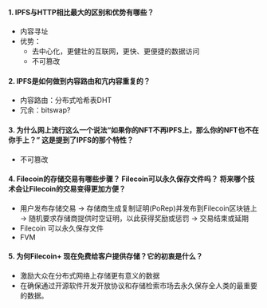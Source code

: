 #### 1. IPFS与HTTP相比最大的区别和优势有哪些？

   * 内容寻址
   * 优势：
      * 去中心化，更健壮的互联网，更快、更便捷的数据访问
      * 不可篡改

#### 2. IPFS是如何做到内容路由和亢内容重复的？

   * 内容路由：分布式哈希表DHT
   * 冗余：bitswap?

#### 3. 为什么网上流行这么一个说法“如果你的NFT不再IPFS上，那么你的NFT也不在你手上？” 这是提到了IPFS的那个特性？

   * 不可篡改

#### 4. Filecoin的存储交易有哪些步骤？ Filecoin可以永久保存文件吗？ 将来哪个技术会让Filecoin的交易变得更加方便？
   
   * 用户发布存储交易 -> 存储商生成复制证明(PoRep)并发布到Filecoin区块链上 -> 随机要求存储商提供时空证明，以此获得奖励或惩罚 -> 交易结束或延期
   * Filecoin 可以永久保存文件
   * FVM

#### 5. 为何Filecoin+ 现在免费给客户提供存储？它的初衷是什么？

   * 激励大众在分布式网络上存储更有意义的数据
   * 在确保通过开源软件开发开放协议和存储检索市场去永久保存全人类的最重要的数据。
